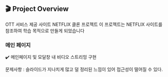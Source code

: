 ## 🎬 Project Overview
OTT 서비스 제공 사이트 NETFLIX 클론 프로젝트
이 프로젝트는 NETFLIX 사이트를 참조하여 학습 목적으로 만들게 되었습니다

### 메인 페이지
✔️ 메인페이지 및 모달창 내 비디오 스트리밍 구현

문제사항 : 슬라이드가 지나치게 많고 덜 정리된 느낌이 있어 접근성이 떨어질 수 있다.

